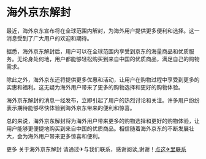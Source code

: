 # 海外京东解封

最近，海外京东宣布将在全球范围内解封，为海外用户提供更多便利和选择。这一消息受到了广大用户的欢迎和期待。

据悉，海外京东解封后，用户可以在全球范围内享受到京东的海量商品和优质服务。无论身处何地，用户都能够轻松购买到来自中国的优质商品，满足自己的购物需求。

除此之外，海外京东还将提供更多优惠和活动，让用户在购物过程中享受到更多的实惠和福利。这无疑为海外用户带来了更多的购物选择和更好的购物体验。

海外京东解封的消息一经发布，立即引起了用户的热烈讨论和关注。许多用户纷纷表示期待能够尽快体验到海外京东带来的便利和惊喜。

总的来说，海外京东解封将为海外用户带来更多的购物选择和更好的购物体验，让用户能够更便捷地购买到来自中国的优质商品。相信随着海外京东的不断发展壮大，会为海外用户带来更多惊喜和便利。

更多 关于海外京东解封 请通过✈与我们联系，感谢阅读,谢谢！[点这✈里联系](https://acc.k02.cc)